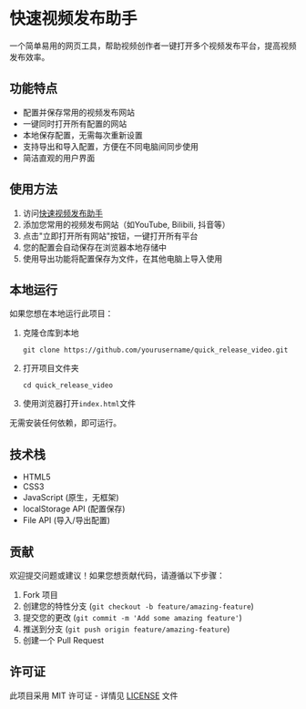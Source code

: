 # 快速视频发布助手

一个简单易用的网页工具，帮助视频创作者一键打开多个视频发布平台，提高视频发布效率。

## 功能特点

- 配置并保存常用的视频发布网站
- 一键同时打开所有配置的网站
- 本地保存配置，无需每次重新设置
- 支持导出和导入配置，方便在不同电脑间同步使用
- 简洁直观的用户界面

## 使用方法

1. 访问[快速视频发布助手](https://yourname.github.io/quick_release_video/)
2. 添加您常用的视频发布网站（如YouTube, Bilibili, 抖音等）
3. 点击"立即打开所有网站"按钮，一键打开所有平台
4. 您的配置会自动保存在浏览器本地存储中
5. 使用导出功能将配置保存为文件，在其他电脑上导入使用

## 本地运行

如果您想在本地运行此项目：

1. 克隆仓库到本地
   ```
   git clone https://github.com/yourusername/quick_release_video.git
   ```

2. 打开项目文件夹
   ```
   cd quick_release_video
   ```

3. 使用浏览器打开`index.html`文件

无需安装任何依赖，即可运行。

## 技术栈

- HTML5
- CSS3
- JavaScript (原生，无框架)
- localStorage API (配置保存)
- File API (导入/导出配置)

## 贡献

欢迎提交问题或建议！如果您想贡献代码，请遵循以下步骤：

1. Fork 项目
2. 创建您的特性分支 (`git checkout -b feature/amazing-feature`)
3. 提交您的更改 (`git commit -m 'Add some amazing feature'`)
4. 推送到分支 (`git push origin feature/amazing-feature`)
5. 创建一个 Pull Request

## 许可证

此项目采用 MIT 许可证 - 详情见 [LICENSE](LICENSE) 文件 